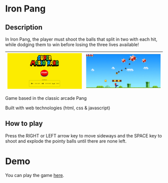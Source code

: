 # Iron Pang

## Description 

In Iron Pang, the player must shoot the balls that split in two with each hit, while dodging them to win before losing the three lives available!

| ![start game preview](./img/startGame.png) | ![game preview](./img/game.png) |
|:------------------------------------------:|:-------------------------------:|

Game based in the classic arcade Pang

Built with web technologies (html, css & javascript)


## How to play

Press the RIGHT or LEFT arrow key to move sideways and the SPACE key to shoot and explode the pointy balls until there are none left.


# Demo

You can play the game <a href="https://martamerchan16.github.io/iron-pang/">here</a>.